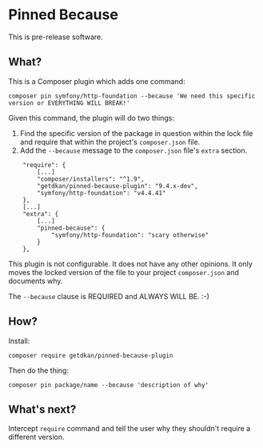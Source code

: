 # Pinned Because

This is pre-release software.

## What?

This is a Composer plugin which adds one command:

    composer pin symfony/http-foundation --because 'We need this specific version or EVERYTHING WILL BREAK!'

Given this command, the plugin will do two things:

1. Find the specific version of the package in question within the lock file
   and require that within the project's `composer.json` file.
2. Add the `--because` message to the `composer.json` file's `extra` section.

```
    "require": {
        [...]
        "composer/installers": "^1.9",
        "getdkan/pinned-because-plugin": "9.4.x-dev",
        "symfony/http-foundation": "v4.4.41"
    },
    [...]
    "extra": {
        [...]
        "pinned-because": {
            "symfony/http-foundation": "scary otherwise"
        }
    },
```

This plugin is not configurable. It does not have any other opinions. It only
moves the locked version of the file to your project `composer.json` and
documents why.

The `--because` clause is REQUIRED and ALWAYS WILL BE. :-)

## How?

Install:

    composer require getdkan/pinned-because-plugin

Then do the thing:

    composer pin package/name --because 'description of why'

## What's next?

Intercept `require` command and tell the user why they shouldn't require a different version.
